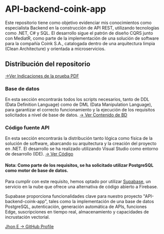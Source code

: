 # API-backend-coink-app
Este repositorio tiene como objetivo evidenciar mis conocimientos como especialista Backend en la construcción de API REST, utilizando tecnologías como .NET, C# y SQL. El desarrollo sigue el patrón de diseño CQRS junto con MediatR, como parte de la implementación de una solución de software para la compañía Coink S.A., catalogada dentro de una arquitectura limpia (Clean Architecture) y orientada a microservicios.

## Distribución del repositorio

<a href="https://github.com/jhoney787813/API-backend-coink-app/blob/main/Prueba_Tecnica_Backend.pdf" target="_blank">->Ver Indicaciones de la prueba PDF</a>

### Base de datos

En esta sección encontrarás todos los scripts necesarios, tanto de DDL (Data Definition Language) como de DML (Data Manipulation Language), para garantizar el correcto funcionamiento y la ejecución de los requisitos solicitados a nivel de base de datos. [-> Ver Contenido de BD](https://github.com/jhoney787813/API-backend-coink-app/blob/main/Contenido-BD.md)

### Código fuente API

En esta sección encontrarás la distribución tanto lógica como física de la solución de software, abarcando su arquitectura y la creación del proyecto en .NET. El desarrollo se ha realizado utilizando Visual Studio como entorno de desarrollo (IDE).  [-> Ver Código](https://github.com/jhoney787813/API-backend-coink-app/blob/main/Contenido-Desarrollo.md)

#### Nota: Como parte de los requisitos, se ha solicitado utilizar PostgreSQL como motor de base de datos. 
Para cumplir con este requisito, hemos optado por utilizar [Supabase](https://supabase.com/), un servicio en la nube que ofrece una alternativa de código abierto a Firebase.

Supabase proporciona funcionalidades clave para nuestro proyecto "API-backend-coink-app", tales como la implementación de una base de datos PostgreSQL, autenticación, generación automática de APIs, funciones Edge, suscripciones en tiempo real, almacenamiento y capacidades de incrustación vectorial.


[Jhon E -> GitHub Profile](https://github.com/jhoney787813/)
